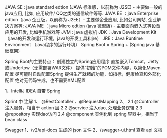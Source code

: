 JAVA SE : java standard edtion (JAVA 标准版，以前称为 J2SE) - 主要做一般的java应用, 比如, 应用软件/ QQ之类的通信软件等等.
JAVA EE ：java Enterprise edtion（java 企业版，以前称为 J2EE）- 主要做企业应用, 比如公司网站, 企业解决方案等;
JAVA ME ：java Micro edtion (java 微型版) - 主要面向嵌入式等设备应用的开发, 比如手机游戏等
JVM : java 虚拟机
JDK：Java Development Kit （java的开发和运行环境，java的开发工具和jre）
JRE：Java Runtime Environment （java程序的运行环境）
Spring Boot = Spring + (Spring java 基础框架)

Spring Boot的主要特点：
    创建独立的Spring应用程序
    直接嵌入Tomcat，Jetty或Undertow（无需部署WAR文件）
    提供“初始”的POM文件内容，以简化Maven配置
    尽可能时自动配置Spring
    提供生产就绪的功能，如指标，健康检查和外部化配置
    绝对无代码生成，也不需要XML配置

1、IntelliJ IDEA  自带 Spring

Sprint 中 注解
1、 @RestContoller 、@RequestMapping
2、
2.1 @Controller 注入服务，相当于 action 层
2.2 @service 注入dao, 处理业务逻辑
2.3 @repository 实现dao访问
2.4 @component 实例化到 spring 容器中，相当于 bean class

Swagger
1、/v2/api-docs  生成的 json 文件
2、/swagger-ui.html 查看 api 文档
